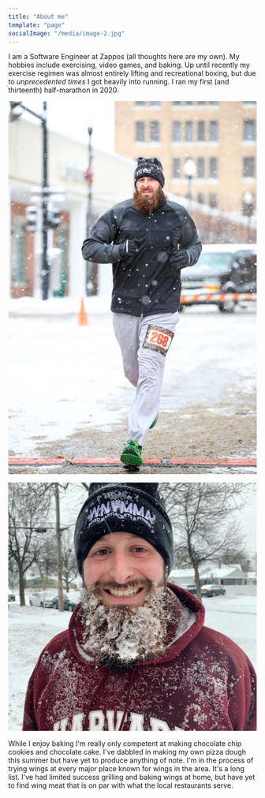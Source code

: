 ```yaml
---
title: "About me"
template: "page"
socialImage: "/media/image-2.jpg"
---
```


I am a Software Engineer at Zappos (all thoughts here are my own). My hobbies include exercising, video games, and baking.  Up until recently my exercise regimen was almost entirely lifting and recreational boxing, but due to *unprecedented times* I got heavily into running.  I ran my first (and thirteenth) half-marathon in 2020.

<div>

![Lockport 10 Run](/media/running/lock10.jpg)

![Backyard training run](/media/running/backyard.jpeg)

</div>
While I enjoy baking  I'm really only competent at making chocolate chip cookies and chocolate cake. I've dabbled in making my own pizza dough this summer but have yet to produce anything of note.  I'm in the process of trying wings at every major place known for wings in the area.  It's a long list.  I've had limited success grilling and baking wings at home, but have yet to find wing meat that is on par with what the local restaurants serve.